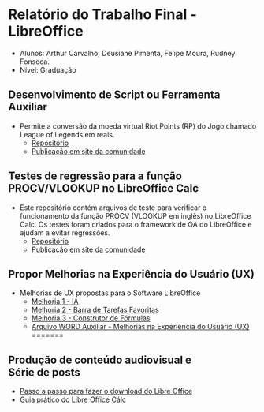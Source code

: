# Relatório do Trabalho Final - LibreOffice
- Alunos: Arthur Carvalho, Deusiane Pimenta, Felipe Moura, Rudney Fonseca.
- Nível: Graduação

## Desenvolvimento de Script ou Ferramenta Auxiliar
- Permite a conversão da moeda virtual Riot Points (RP) do Jogo chamado League of Legends em reais. 
	- [Repositório](https://github.com/rudneyggf/contribuicao_libreoffice)
	- [Publicação em site da comunidade](https://extensions.libreoffice.org/en/extensions/show/99411)


## Testes de regressão para a função PROCV/VLOOKUP no LibreOffice Calc
- Este repositório contém arquivos de teste para verificar o funcionamento da função PROCV (VLOOKUP em inglês) no LibreOffice Calc. Os testes foram criados para o framework de QA do LibreOffice e ajudam a evitar regressões.
	- [Repositório](https://github.com/lipefemoura/testes-vlookup-libreoffice-calc.git)
	- [Publicação em site da comunidade](https://gerrit.libreoffice.org/c/core/+/186866)



## Propor Melhorias na Experiência do Usuário (UX)
- Melhorias de UX propostas para o Software LibreOffice  
	- [Melhoria 1 - IA](https://www.figma.com/design/0dwyIbkq7ThEKsyHv4y0z8/UX-1--IA?node-id=6-54&t=ThA5YhYReyOdqEc8-1)
	- [Melhoria 2 - Barra de Tarefas Favoritas](https://www.figma.com/design/Qv4JFFhFiAO4xkYdHlwsJG/UX-2---Fav.?node-id=36-100&t=sCyRnA2Ye5JxqeO2-1)
  - [Melhoria 3 - Construtor de Fórmulas](https://www.figma.com/design/I0MyXrYhOFrgcIIR0TuBfY/UX-3---Con.?node-id=10-54&t=33BccMhsO5PeH9mt-1)
  - [Arquivo WORD Auxiliar - Melhorias na Experiência do Usuário (UX)](https://1drv.ms/w/c/924a5aa49d7a2b6e/EY7_i5QSNl1PifVaTOaIB-8B__MszvYLscqRElKqjzhRFA?e=xFvRch)
=======
## Produção de conteúdo audiovisual e Série de posts
 - [Passo a passo para fazer o download do Libre Office](https://youtu.be/EhDYmniA0mE)
 - [Guia prático do Libre Office Cálc](https://www.canva.com/design/DAGpVO-VoAk/a5tyPQ2k5WEDyykldLI-ig/view?utm_content=DAGpVO-VoAk&utm_campaign=designshare&utm_medium=link2&utm_source=uniquelinks&utlId=h07c2950ab7)




